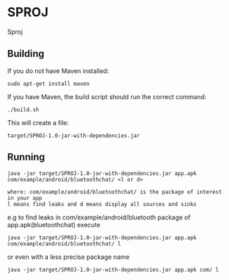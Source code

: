 # SPROJ #
Sproj

## Building ##

If you do not have Maven installed:

`sudo apt-get install maven`

If you have Maven, the build script should run the correct command:

`./build.sh`

This will create a file:

`target/SPROJ-1.0-jar-with-dependencies.jar`

## Running ##

`java -jar target/SPROJ-1.0-jar-with-dependencies.jar app.apk com/example/android/bluetoothchat/ <l or d>`

	where: com/example/android/bluetoothchat/ is the package of interest in your app
	l means find leaks and d means display all sources and sinks

e.g to find leaks in com/example/android/bluetooth package of app.apk(bluetoothchat) execute

	java -jar target/SPROJ-1.0-jar-with-dependencies.jar app.apk com/example/android/bluetoothchat/ l

or even with a less precise package name

	java -jar target/SPROJ-1.0-jar-with-dependencies.jar app.apk com/ l